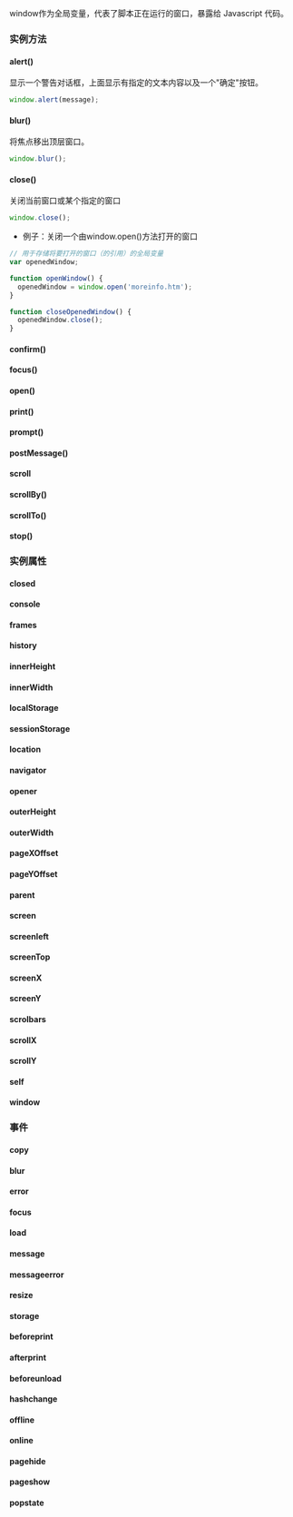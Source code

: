 window作为全局变量，代表了脚本正在运行的窗口，暴露给 Javascript 代码。

### 实例方法

#### alert()

显示一个警告对话框，上面显示有指定的文本内容以及一个"确定"按钮。

```js
window.alert(message);
```

#### blur()

将焦点移出顶层窗口。

```js
window.blur();
```

#### close()

关闭当前窗口或某个指定的窗口

```js
window.close();
```

-   例子：关闭一个由window.open()方法打开的窗口

```js
// 用于存储将要打开的窗口（的引用）的全局变量
var openedWindow;

function openWindow() {
  openedWindow = window.open('moreinfo.htm');
}

function closeOpenedWindow() {
  openedWindow.close();
}
```

#### confirm()

#### focus()

#### open()

#### print()

#### prompt()

#### postMessage()

#### scroll

#### scrollBy()

#### scrollTo()

#### stop()

### 实例属性

#### closed

#### console

#### frames

#### history

#### innerHeight

#### innerWidth

#### localStorage

#### sessionStorage

#### location

#### navigator

#### opener

#### outerHeight

#### outerWidth

#### pageXOffset

#### pageYOffset

#### parent

#### screen

#### screenleft

#### screenTop

#### screenX

#### screenY

#### scrolbars

#### scrollX

#### scrollY

#### self

#### window

### 事件

#### copy

#### blur

#### error

#### focus

#### load

#### message

#### messageerror

#### resize

#### storage

#### beforeprint

#### afterprint

#### beforeunload

#### hashchange

#### offline

#### online

#### pagehide

#### pageshow

#### popstate